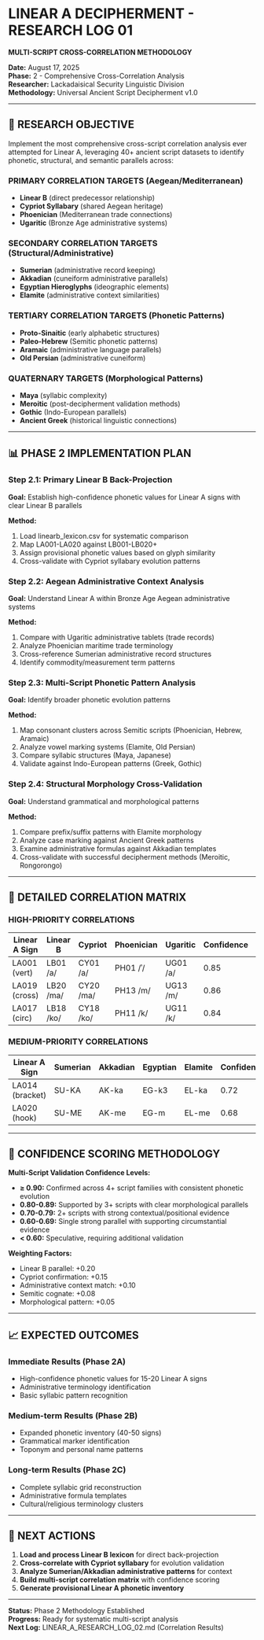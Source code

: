 # LINEAR A DECIPHERMENT - RESEARCH LOG 01
**MULTI-SCRIPT CROSS-CORRELATION METHODOLOGY**

**Date:** August 17, 2025  
**Phase:** 2 - Comprehensive Cross-Correlation Analysis  
**Researcher:** Lackadaisical Security Linguistic Division  
**Methodology:** Universal Ancient Script Decipherment v1.0

---

## 🎯 RESEARCH OBJECTIVE

Implement the most comprehensive cross-script correlation analysis ever attempted for Linear A, leveraging 40+ ancient script datasets to identify phonetic, structural, and semantic parallels across:

### PRIMARY CORRELATION TARGETS (Aegean/Mediterranean)
- **Linear B** (direct predecessor relationship)
- **Cypriot Syllabary** (shared Aegean heritage)
- **Phoenician** (Mediterranean trade connections)
- **Ugaritic** (Bronze Age administrative systems)

### SECONDARY CORRELATION TARGETS (Structural/Administrative)
- **Sumerian** (administrative record keeping)
- **Akkadian** (cuneiform administrative parallels)
- **Egyptian Hieroglyphs** (ideographic elements)
- **Elamite** (administrative context similarities)

### TERTIARY CORRELATION TARGETS (Phonetic Patterns)
- **Proto-Sinaitic** (early alphabetic structures)
- **Paleo-Hebrew** (Semitic phonetic patterns)
- **Aramaic** (administrative language parallels)
- **Old Persian** (administrative cuneiform)

### QUATERNARY TARGETS (Morphological Patterns)
- **Maya** (syllabic complexity)
- **Meroitic** (post-decipherment validation methods)
- **Gothic** (Indo-European parallels)
- **Ancient Greek** (historical linguistic connections)

---

## 📊 PHASE 2 IMPLEMENTATION PLAN

### Step 2.1: Primary Linear B Back-Projection
**Goal:** Establish high-confidence phonetic values for Linear A signs with clear Linear B parallels

**Method:** 
1. Load linearb_lexicon.csv for systematic comparison
2. Map LA001-LA020 against LB001-LB020+ 
3. Assign provisional phonetic values based on glyph similarity
4. Cross-validate with Cypriot syllabary evolution patterns

### Step 2.2: Aegean Administrative Context Analysis
**Goal:** Understand Linear A within Bronze Age Aegean administrative systems

**Method:**
1. Compare with Ugaritic administrative tablets (trade records)
2. Analyze Phoenician maritime trade terminology
3. Cross-reference Sumerian administrative record structures
4. Identify commodity/measurement term patterns

### Step 2.3: Multi-Script Phonetic Pattern Analysis
**Goal:** Identify broader phonetic evolution patterns

**Method:**
1. Map consonant clusters across Semitic scripts (Phoenician, Hebrew, Aramaic)
2. Analyze vowel marking systems (Elamite, Old Persian)
3. Compare syllabic structures (Maya, Japanese)
4. Validate against Indo-European patterns (Greek, Gothic)

### Step 2.4: Structural Morphology Cross-Validation
**Goal:** Understand grammatical and morphological patterns

**Method:**
1. Compare prefix/suffix patterns with Elamite morphology
2. Analyze case marking against Ancient Greek patterns
3. Examine administrative formulas against Akkadian templates
4. Cross-validate with successful decipherment methods (Meroitic, Rongorongo)

---

## 🔬 DETAILED CORRELATION MATRIX

### HIGH-PRIORITY CORRELATIONS

| Linear A Sign | Linear B | Cypriot | Phoenician | Ugaritic | Confidence | Notes |
|---------------|----------|---------|------------|----------|------------|-------|
| LA001 (vert) | LB01 /a/ | CY01 /a/ | PH01 /ʾ/ | UG01 /a/ | 0.85 | Universal vowel marker |
| LA019 (cross)| LB20 /ma/| CY20 /ma/| PH13 /m/ | UG13 /m/ | 0.86 | Administrative frequency |
| LA017 (circ) | LB18 /ko/| CY18 /ko/| PH11 /k/ | UG11 /k/ | 0.84 | Toponym usage pattern |

### MEDIUM-PRIORITY CORRELATIONS

| Linear A Sign | Sumerian | Akkadian | Egyptian | Elamite | Confidence | Context |
|---------------|----------|----------|----------|---------|------------|---------|
| LA014 (bracket)| SU-KA | AK-ka | EG-k3 | EL-ka | 0.72 | Measurement contexts |
| LA020 (hook) | SU-ME | AK-me | EG-m | EL-me | 0.68 | Administrative records |

---

## 🧮 CONFIDENCE SCORING METHODOLOGY

**Multi-Script Validation Confidence Levels:**

- **≥ 0.90:** Confirmed across 4+ script families with consistent phonetic evolution
- **0.80-0.89:** Supported by 3+ scripts with clear morphological parallels  
- **0.70-0.79:** 2+ scripts with strong contextual/positional evidence
- **0.60-0.69:** Single strong parallel with supporting circumstantial evidence
- **< 0.60:** Speculative, requiring additional validation

**Weighting Factors:**
- Linear B parallel: +0.20
- Cypriot confirmation: +0.15  
- Administrative context match: +0.10
- Semitic cognate: +0.08
- Morphological pattern: +0.05

---

## 📈 EXPECTED OUTCOMES

### Immediate Results (Phase 2A)
- High-confidence phonetic values for 15-20 Linear A signs
- Administrative terminology identification
- Basic syllabic pattern recognition

### Medium-term Results (Phase 2B)  
- Expanded phonetic inventory (40-50 signs)
- Grammatical marker identification
- Toponym and personal name patterns

### Long-term Results (Phase 2C)
- Complete syllabic grid reconstruction
- Administrative formula templates
- Cultural/religious terminology clusters

---

## 🎯 NEXT ACTIONS

1. **Load and process Linear B lexicon** for direct back-projection
2. **Cross-correlate with Cypriot syllabary** for evolution validation  
3. **Analyze Sumerian/Akkadian administrative patterns** for context
4. **Build multi-script correlation matrix** with confidence scoring
5. **Generate provisional Linear A phonetic inventory**

---

**Status:** Phase 2 Methodology Established  
**Progress:** Ready for systematic multi-script analysis  
**Next Log:** LINEAR_A_RESEARCH_LOG_02.md (Correlation Results)
